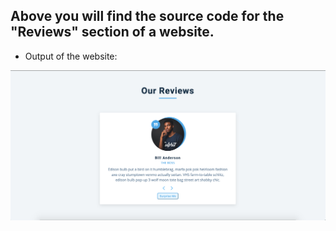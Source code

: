 ## Above you will find the source code for the "Reviews" section of a website.

- Output of the website:

![output](./output.png)
